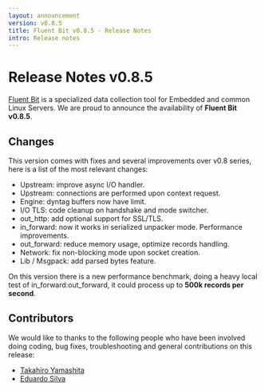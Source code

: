 ```yaml
---
layout: announcement
version: v0.8.5
title: Fluent Bit v0.8.5 - Release Notes
intro: Release notes
---
```


# Release Notes v0.8.5

[Fluent Bit](http://fluentbit.io) is a specialized data collection tool for Embedded and common
Linux Servers. We are proud to announce the availability of __Fluent Bit v0.8.5__.

## Changes

This version comes with fixes and several improvements over v0.8 series, here is a list of the most relevant changes:

- Upstream: improve async I/O handler.
- Upstream: connections are performed upon context request.
- Engine: dyntag buffers now have limit.
- I/O TLS: code cleanup on handshake and mode switcher.
- out_http: add optional support for SSL/TLS.
- in_forward: now it works in serialized unpacker mode. Performance improvements.
- out_forward: reduce memory usage, optimize records handling.
- Network: fix non-blocking mode upon socket creation.
- Lib / Msgpack: add parsed bytes feature.

On this version there is a new performance benchmark, doing a heavy local test of in\_forward:out\_forward, it could process up to __500k records per second__.

## Contributors

We would like to thanks to the following people who have been involved doing coding, bug fixes, troubleshooting and general contributions on this release:

- [Takahiro Yamashita](https://github.com/nokute78)
- [Eduardo Silva](http://github.com/edsiper)
